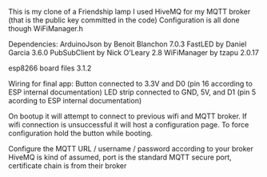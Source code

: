 This is my clone of a Friendship lamp
I used HiveMQ for my MQTT broker (that is the public key committed in the code)
Configuration is all done though WiFiManager.h

Dependencies:
ArduinoJson by Benoit Blanchon 7.0.3
FastLED by Daniel Garcia 3.6.0
PubSubClient by Nick O'Leary 2.8
WiFiManager by tzapu 2.0.17

esp8266 board files 3.1.2


Wiring for final app:
  Button connected to 3.3V and D0 (pin 16 according to ESP internal documentation)
  LED strip connected to GND, 5V, and D1 (pin 5 acording to ESP internal documentation)

On bootup it will attempt to connect to previous wifi and MQTT broker.
If wifi connection is unsuccessful it will host a configuration page.
To force configuration hold the button while booting.

Configure the MQTT URL / username / password according to your broker
HiveMQ is kind of assumed, port is the standard MQTT secure port, certificate chain is from their broker
